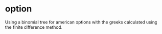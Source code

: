 # option



Using a binomial tree for american options with the greeks calculated using the finite difference method.
